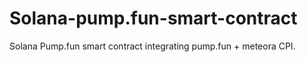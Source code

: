 # Solana-pump.fun-smart-contract
Solana Pump.fun smart contract integrating pump.fun + meteora CPI.
